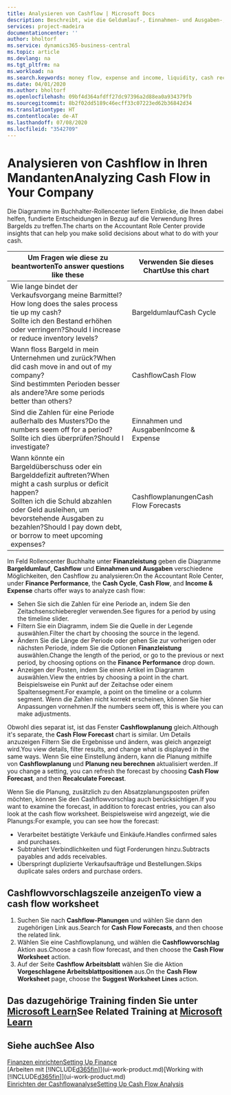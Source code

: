 ```yaml
---
title: Analysieren von Cashflow | Microsoft Docs
description: Beschreibt, wie die Geldumlauf-, Einnahmen- und Ausgaben-, Cash Flow- und Cashflow-Prognosediagramme verwendet werden, um vergangene und künftige Bargeldbewegungen im Unternehmen zu analysieren.
services: project-madeira
documentationcenter: ''
author: bholtorf
ms.service: dynamics365-business-central
ms.topic: article
ms.devlang: na
ms.tgt_pltfrm: na
ms.workload: na
ms.search.keywords: money flow, expense and income, liquidity, cash receipts minus cash payments, Cartera
ms.date: 04/01/2020
ms.author: bholtorf
ms.openlocfilehash: 09bf4d364afdff27dc97396a2d88ea0a934379fb
ms.sourcegitcommit: 8b2f02dd5189c46ecff33c07223ed62b36842d34
ms.translationtype: HT
ms.contentlocale: de-AT
ms.lasthandoff: 07/08/2020
ms.locfileid: "3542709"
---
```

# <a name="analyzing-cash-flow-in-your-company"></a><span data-ttu-id="787c1-103">Analysieren von Cashflow in Ihren Mandanten</span><span class="sxs-lookup"><span data-stu-id="787c1-103">Analyzing Cash Flow in Your Company</span></span>
<span data-ttu-id="787c1-104">Die Diagramme im Buchhalter-Rollencenter liefern Einblicke, die Ihnen dabei helfen, fundierte Entscheidungen in Bezug auf die Verwendung Ihres Bargelds zu treffen.</span><span class="sxs-lookup"><span data-stu-id="787c1-104">The charts on the Accountant Role Center provide insights that can help you make solid decisions about what to do with your cash.</span></span>  

| <span data-ttu-id="787c1-105">Um Fragen wie diese zu beantworten</span><span class="sxs-lookup"><span data-stu-id="787c1-105">To answer questions like these</span></span> | <span data-ttu-id="787c1-106">Verwenden Sie dieses Chart</span><span class="sxs-lookup"><span data-stu-id="787c1-106">Use this chart</span></span> |
| --- | --- |
| <span data-ttu-id="787c1-107">Wie lange bindet der Verkaufsvorgang meine Barmittel?</span><span class="sxs-lookup"><span data-stu-id="787c1-107">How long does the sales process tie up my cash?</span></span></br> <span data-ttu-id="787c1-108">Sollte ich den Bestand erhöhen oder verringern?</span><span class="sxs-lookup"><span data-stu-id="787c1-108">Should I increase or reduce inventory levels?</span></span> |<span data-ttu-id="787c1-109">Bargeldumlauf</span><span class="sxs-lookup"><span data-stu-id="787c1-109">Cash Cycle</span></span> |
| <span data-ttu-id="787c1-110">Wann floss Bargeld in mein Unternehmen und zurück?</span><span class="sxs-lookup"><span data-stu-id="787c1-110">When did cash move in and out of my company?</span></span></br> <span data-ttu-id="787c1-111">Sind bestimmten Perioden besser als andere?</span><span class="sxs-lookup"><span data-stu-id="787c1-111">Are some periods better than others?</span></span> |<span data-ttu-id="787c1-112">Cashflow</span><span class="sxs-lookup"><span data-stu-id="787c1-112">Cash Flow</span></span> |
| <span data-ttu-id="787c1-113">Sind die Zahlen für eine Periode außerhalb des Musters?</span><span class="sxs-lookup"><span data-stu-id="787c1-113">Do the numbers seem off for a period?</span></span></br> <span data-ttu-id="787c1-114">Sollte ich dies überprüfen?</span><span class="sxs-lookup"><span data-stu-id="787c1-114">Should I investigate?</span></span> |<span data-ttu-id="787c1-115">Einnahmen und Ausgaben</span><span class="sxs-lookup"><span data-stu-id="787c1-115">Income & Expense</span></span> |
| <span data-ttu-id="787c1-116">Wann könnte ein Bargeldüberschuss oder ein Bargelddefizit auftreten?</span><span class="sxs-lookup"><span data-stu-id="787c1-116">When might a cash surplus or deficit happen?</span></span></br> <span data-ttu-id="787c1-117">Sollten ich die Schuld abzahlen oder Geld ausleihen, um bevorstehende Ausgaben zu bezahlen?</span><span class="sxs-lookup"><span data-stu-id="787c1-117">Should I pay down debt, or borrow to meet upcoming expenses?</span></span> |<span data-ttu-id="787c1-118">Cashflowplanungen</span><span class="sxs-lookup"><span data-stu-id="787c1-118">Cash Flow Forecasts</span></span> |

<span data-ttu-id="787c1-119">Im Feld Rollencenter Buchhalte unter **Finanzleistung** geben die Diagramme **Bargeldumlauf**, **Cashflow** und **Einnahmen und Ausgaben** verschiedene Möglichkeiten, den Cashflow zu analysieren:</span><span class="sxs-lookup"><span data-stu-id="787c1-119">On the Accountant Role Center, under **Finance Performance**, the **Cash Cycle**, **Cash Flow**, and **Income & Expense** charts offer ways to analyze cash flow:</span></span>  

* <span data-ttu-id="787c1-120">Sehen Sie sich die Zahlen für eine Periode an, indem Sie den Zeitachsenschieberegler verwenden.</span><span class="sxs-lookup"><span data-stu-id="787c1-120">See figures for a period by using the timeline slider.</span></span>  
* <span data-ttu-id="787c1-121">Filtern Sie ein Diagramm, indem Sie die Quelle in der Legende auswählen.</span><span class="sxs-lookup"><span data-stu-id="787c1-121">Filter the chart by choosing the source in the legend.</span></span>  
* <span data-ttu-id="787c1-122">Ändern Sie die Länge der Periode oder gehen Sie zur vorherigen oder nächsten Periode, indem Sie die Optionen  **Finanzleistung** auswählen.</span><span class="sxs-lookup"><span data-stu-id="787c1-122">Change the length of the period, or go to the previous or next period, by choosing options on the **Finance Performance** drop down.</span></span>  
* <span data-ttu-id="787c1-123">Anzeigen der Posten, indem Sie einen Artikel im Diagramm auswählen.</span><span class="sxs-lookup"><span data-stu-id="787c1-123">View the entries by choosing a point in the chart.</span></span> <span data-ttu-id="787c1-124">Beispielsweise ein Punkt auf der Zeitachse oder einem Spaltensegment.</span><span class="sxs-lookup"><span data-stu-id="787c1-124">For example, a point on the timeline or a column segment.</span></span> <span data-ttu-id="787c1-125">Wenn die Zahlen nicht korrekt erscheinen, können Sie hier Anpassungen vornehmen.</span><span class="sxs-lookup"><span data-stu-id="787c1-125">If the numbers seem off, this is where you can make adjustments.</span></span>  

<span data-ttu-id="787c1-126">Obwohl dies separat ist, ist das Fenster **Cashflowplanung** gleich.</span><span class="sxs-lookup"><span data-stu-id="787c1-126">Although it's separate, the **Cash Flow Forecast** chart is similar.</span></span> <span data-ttu-id="787c1-127">Um Details anzuzeigen Filtern Sie die Ergebnisse und ändern, was gleich angezeigt wird.</span><span class="sxs-lookup"><span data-stu-id="787c1-127">You view details, filter results, and change what is displayed in the same ways.</span></span> <span data-ttu-id="787c1-128">Wenn Sie eine Einstellung ändern, kann die Planung mithilfe von **Cashflowplanung** und **Planung neu berechnen** aktualisiert werden..</span><span class="sxs-lookup"><span data-stu-id="787c1-128">If you change a setting, you can refresh the forecast by choosing **Cash Flow Forecast**, and then **Recalculate Forecast**.</span></span>

<span data-ttu-id="787c1-129">Wenn Sie die Planung, zusätzlich zu den Absatzplanungsposten prüfen möchten, können Sie den Cashflowvorschlag auch berücksichtigen.</span><span class="sxs-lookup"><span data-stu-id="787c1-129">If you want to examine the forecast, in addition to forecast entries, you can also look at the cash flow worksheet.</span></span> <span data-ttu-id="787c1-130">Beispielsweise wird angezeigt, wie die Planungs:</span><span class="sxs-lookup"><span data-stu-id="787c1-130">For example, you can see how the forecast:</span></span>

* <span data-ttu-id="787c1-131">Verarbeitet bestätigte Verkäufe und Einkäufe.</span><span class="sxs-lookup"><span data-stu-id="787c1-131">Handles confirmed sales and purchases.</span></span>  
* <span data-ttu-id="787c1-132">Subtrahiert Verbindlichkeiten und fügt Forderungen hinzu.</span><span class="sxs-lookup"><span data-stu-id="787c1-132">Subtracts payables and adds receivables.</span></span>  
* <span data-ttu-id="787c1-133">Überspringt duplizierte Verkaufsaufträge und Bestellungen.</span><span class="sxs-lookup"><span data-stu-id="787c1-133">Skips duplicate sales orders and purchase orders.</span></span>  

## <a name="to-view-a-cash-flow-worksheet"></a><span data-ttu-id="787c1-134">Cashflowvorschlagszeile anzeigen</span><span class="sxs-lookup"><span data-stu-id="787c1-134">To view a cash flow worksheet</span></span>
1. <span data-ttu-id="787c1-135">Suchen Sie nach **Cashflow-Planungen** und wählen Sie dann den zugehörigen Link aus.</span><span class="sxs-lookup"><span data-stu-id="787c1-135">Search for **Cash Flow Forecasts**, and then choose the related link.</span></span>  
2. <span data-ttu-id="787c1-136">Wählen Sie eine Cashflowplanung, und wählen die **Cashflowvorschlag** Aktion aus.</span><span class="sxs-lookup"><span data-stu-id="787c1-136">Choose a cash flow forecast, and then choose the **Cash Flow Worksheet** action.</span></span>  
3. <span data-ttu-id="787c1-137">Auf der Seite **Cashflow Arbeitsblatt** wählen Sie die Aktion **Vorgeschlagene Arbeitsblattpositionen** aus.</span><span class="sxs-lookup"><span data-stu-id="787c1-137">On the **Cash Flow Worksheet** page, choose the **Suggest Worksheet Lines** action.</span></span>  

## <a name="see-related-training-at-microsoft-learn"></a><span data-ttu-id="787c1-138">Das dazugehörige Training finden Sie unter [Microsoft Learn](/learn/modules/forecast-cash-flow-dynamics-365-business-central/index)</span><span class="sxs-lookup"><span data-stu-id="787c1-138">See Related Training at [Microsoft Learn](/learn/modules/forecast-cash-flow-dynamics-365-business-central/index)</span></span>

## <a name="see-also"></a><span data-ttu-id="787c1-139">Siehe auch</span><span class="sxs-lookup"><span data-stu-id="787c1-139">See Also</span></span>
[<span data-ttu-id="787c1-140">Finanzen einrichten</span><span class="sxs-lookup"><span data-stu-id="787c1-140">Setting Up Finance</span></span>](finance-setup-finance.md)  
<span data-ttu-id="787c1-141">[Arbeiten mit [!INCLUDE[d365fin](includes/d365fin_md.md)]](ui-work-product.md)</span><span class="sxs-lookup"><span data-stu-id="787c1-141">[Working with [!INCLUDE[d365fin](includes/d365fin_md.md)]](ui-work-product.md)</span></span>  
[<span data-ttu-id="787c1-142">Einrichten der Cashflowanalyse</span><span class="sxs-lookup"><span data-stu-id="787c1-142">Setting Up Cash Flow Analysis</span></span>](finance-setup-cash-flow-analyses.md)  
